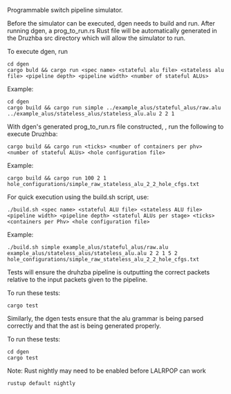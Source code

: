 Programmable switch pipeline simulator.

Before the simulator can be executed, dgen needs to build
and run. After running dgen, a prog_to_run.rs Rust file
will be automatically generated in the Druzhba src directory 
which will allow the simulator to run.

To execute dgen, run

    cd dgen
    cargo buld && cargo run <spec name> <stateful alu file> <stateless alu file> <pipeline depth> <pipeline width> <number of stateful ALUs>

Example:

    cd dgen
    cargo build && cargo run simple ../example_alus/stateful_alus/raw.alu ../example_alus/stateless_alus/stateless_alu.alu 2 2 1

With dgen's generated prog_to_run.rs file constructed,
, run the following to execute Druzhba:

    cargo build && cargo run <ticks> <number of containers per phv> <number of stateful ALUs> <hole configuration file>

Example:

    cargo build && cargo run 100 2 1 hole_configurations/simple_raw_stateless_alu_2_2_hole_cfgs.txt

For quick execution using the build.sh script, use:

    ./build.sh <spec name> <stateful ALU file> <stateless ALU file> <pipeline width> <pipeline depth> <stateful ALUs per stage> <ticks> <containers per Phv> <hole configuration file>

Example:

    ./build.sh simple example_alus/stateful_alus/raw.alu example_alus/stateless_alus/stateless_alu.alu 2 2 1 5 2 hole_configurations/simple_raw_stateless_alu_2_2_hole_cfgs.txt

Tests will ensure the druhzba pipeline is outputting
the correct packets relative to the input packets
given to the pipeline. 

To run these tests:

    cargo test

Similarly, the dgen tests ensure that the alu grammar
is being parsed correctly and that the ast is being
generated properly. 

To run these tests:

    cd dgen
    cargo test

Note: Rust nightly may need to be enabled before LALRPOP
can work

    rustup default nightly

